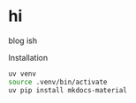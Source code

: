# hi
blog ish


Installation

```bash
uv venv
source .venv/bin/activate
uv pip install mkdocs-material
```
